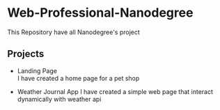 # Web-Professional-Nanodegree
This Repository have all Nanodegree's project 

## Projects
* Landing Page <br>
I have created a home page for a pet shop

* Weather Journal App
I have created a simple web page that interact dynamically with weather api
